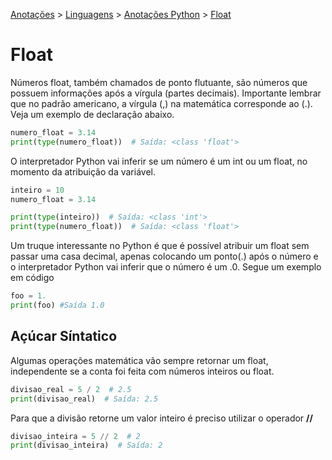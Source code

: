 <link rel="stylesheet" type="text/css" href="../../CSS/dark-theme.css">

[Anotações](../../) > [Linguagens](../Index.md) > [Anotações Python](./Index.md) > [Float](./Float.md)

# Float

Números float, também chamados de ponto flutuante, são números que possuem informações após a vírgula (partes decimais). Importante lembrar que no padrão americano, a vírgula (,) na matemática corresponde ao (.). Veja um exemplo de declaração abaixo.

```python
numero_float = 3.14
print(type(numero_float))  # Saída: <class 'float'>
```
O interpretador Python vai inferir se um número é um int ou um float, no momento da atribuição da variável.

```python
inteiro = 10
numero_float = 3.14

print(type(inteiro))  # Saída: <class 'int'>
print(type(numero_float))  # Saída: <class 'float'>
```

Um truque interessante no Python é que é possível atribuir um float sem passar uma casa decimal, apenas colocando um ponto(.) após o número e o interpretador Python vai inferir que o número é um .0. Segue um exemplo em código

```python
foo = 1.
print(foo) #Saída 1.0
```

## Açúcar Síntatico
Algumas operações matemática vão sempre retornar um float, independente se a conta foi feita com números inteiros ou float.

```python
divisao_real = 5 / 2  # 2.5
print(divisao_real)  # Saída: 2.5
```

Para que a divisão retorne um valor inteiro é preciso utilizar o operador **//**

```python
divisao_inteira = 5 // 2  # 2
print(divisao_inteira)  # Saída: 2
```